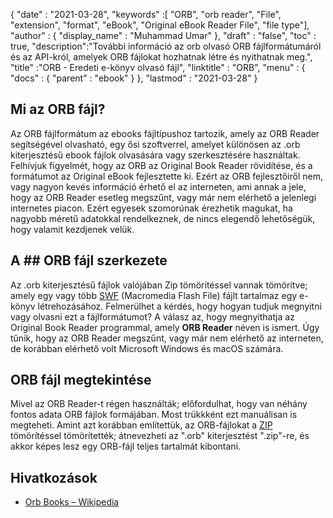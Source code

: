 {
  "date" : "2021-03-28",
  "keywords" :[ "ORB", "orb reader", "File", "extension", "format", "eBook", "Original eBook Reader File", "file type"],
  "author" : {
    "display_name" : "Muhammad Umar"
},
  "draft" : "false",
  "toc" : true,
  "description":"További információ az orb olvasó ORB fájlformátumáról és az API-król, amelyek ORB fájlokat hozhatnak létre és nyithatnak meg.",
  "title" :"ORB - Eredeti e-könyv olvasó fájl",
  "linktitle" : "ORB",
  "menu" : {
    "docs" : {
      "parent" : "ebook"
}
},
  "lastmod" : "2021-03-28"
}

## Mi az ORB fájl? ##

Az ORB fájlformátum az ebooks fájltípushoz tartozik, amely az ORB Reader segítségével olvasható, egy ősi szoftverrel, amelyet különösen az .orb kiterjesztésű ebook fájlok olvasására vagy szerkesztésére használtak. Felhívjuk figyelmét, hogy az ORB az Original Book Reader rövidítése, és a formátumot az Original eBook fejlesztette ki. Ezért az ORB fejlesztőiről nem, vagy nagyon kevés információ érhető el az interneten, ami annak a jele, hogy az ORB Reader esetleg megszűnt, vagy már nem elérhető a jelenlegi internetes piacon. Ezért egyesek szomorúnak érezhetik magukat, ha nagyobb méretű adatokkal rendelkeznek, de nincs elegendő lehetőségük, hogy valamit kezdjenek velük.

## A ## ORB fájl szerkezete

Az .orb kiterjesztésű fájlok valójában Zip tömörítéssel vannak tömörítve; amely egy vagy több [SWF](/hu/page-description-language/swf/) (Macromedia Flash File) fájlt tartalmaz egy e-könyv létrehozásához. Felmerülhet a kérdés, hogy hogyan tudjuk megnyitni vagy olvasni ezt a fájlformátumot? A válasz az, hogy megnyithatja az Original Book Reader programmal, amely **ORB Reader** néven is ismert. Úgy tűnik, hogy az ORB Reader megszűnt, vagy már nem elérhető az interneten, de korábban elérhető volt Microsoft Windows és macOS számára.

## ORB fájl megtekintése ##

Mivel az ORB Reader-t régen használták; előfordulhat, hogy van néhány fontos adata ORB fájlok formájában. Most trükkként ezt manuálisan is megteheti. Amint azt korábban említettük, az ORB-fájlokat a [ZIP](/hu/compression/zip/) tömörítéssel tömörítették; átnevezheti az ".orb" kiterjesztést ".zip"-re, és akkor képes lesz egy ORB-fájl teljes tartalmát kibontani.


## Hivatkozások

* [Orb Books – Wikipedia](https://en.wikipedia.org/wiki/Orb_Books)


